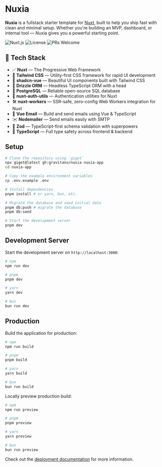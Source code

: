 # Nuxia

**Nuxia** is a fullstack starter template for [Nuxt](https://nuxt.com), built to help you ship fast with clean and minimal setup. Whether you're building an MVP, dashboard, or internal tool — Nuxia gives you a powerful starting point.

![Nuxt.js](https://img.shields.io/badge/Nuxt%203-Fullstack-00DC82?logo=nuxtdotjs&style=flat-square)
![License](https://img.shields.io/github/license/gravitano/nuxia?style=flat-square)
![PRs Welcome](https://img.shields.io/badge/PRs-welcome-brightgreen.svg?style=flat-square)

## 🔧 Tech Stack

- ✅ **Nuxt** — The Progressive Web Framework
- 🎨 **Tailwind CSS** — Utility-first CSS framework for rapid UI development
- 🧩 **shadcn-vue** — Beautiful UI components built with Tailwind CSS
- 🧠 **Drizzle ORM** — Headless TypeScript ORM with a head
- 🐘 **PostgreSQL** — Reliable open-source SQL database
- 🔐 **nuxt-auth-utils** — Authentication utilities for Nuxt
- 🛠️ **nuxt-workers** — SSR-safe, zero-config Web Workers integration for Nuxt
- 📨 **Vue Email** — Build and send emails using Vue & TypeScript
- ✉️ **Nodemailer** — Send emails easily with SMTP
- 🔎 **Zod** — TypeScript-first schema validation with superpowers
- 🌱 **TypeScript** — Full type safety across frontend & backend

## Setup

```bash
# Clone the repository using `giget`
npx giget@latest gh:gravitano/nuxia nuxia-app
cd nuxia-app

# Copy the example environment variables
cp .env.example .env

# Install dependencies
pnpm install # or yarn, bun, etc.

# Migrate the database and seed initial data
pnpm db:push # migrate the database
pnpm db:seed

# Start the development server
pnpm dev
```

## Development Server

Start the development server on `http://localhost:3000`:

```bash
# npm
npm run dev

# pnpm
pnpm dev

# yarn
yarn dev

# bun
bun run dev
```

## Production

Build the application for production:

```bash
# npm
npm run build

# pnpm
pnpm build

# yarn
yarn build

# bun
bun run build
```

Locally preview production build:

```bash
# npm
npm run preview

# pnpm
pnpm preview

# yarn
yarn preview

# bun
bun run preview
```

Check out the [deployment documentation](https://nuxt.com/docs/getting-started/deployment) for more information.

